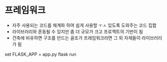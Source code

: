 # 프레임워크
- 자주 사용되는 코드를 체계화 하여 쉽게 사용할 ㅜㅅ 있도록 도와주는 코드 집합
- 라이브러리와 혼동될 수 있지만 좀 더 규모가 크고 프로젝트의 기반이 됨
- 건축에 비유하면 구조를 만드는 골조가 프레임워크라면 그 외 자재들이 라이브러리가 됨


set FLASK_APP = app.py
flask run